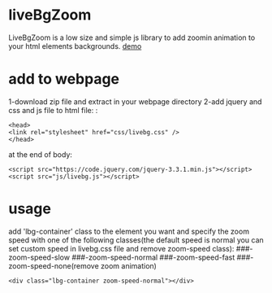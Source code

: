 # liveBgZoom
LiveBgZoom is a low size and simple js library to add zoomin animation to your html elements backgrounds.
[demo](https://livebgzoomdemo.netlify.com/)

# add to webpage

1-download zip file and extract in your webpage directory
2-add jquery and css and js file to html file:
:
  
```
<head>
<link rel="stylesheet" href="css/livebg.css" />
</head>
```
at the end of body:
  
```
<script src="https://code.jquery.com/jquery-3.3.1.min.js"></script>
<script src="js/livebg.js"></script>
```
# usage
add 'lbg-container' class to the element you want and specify the zoom speed with one of the following classes(the default speed is normal you can set custom speed in livebg.css file and remove zoom-speed class):
###-zoom-speed-slow
###-zoom-speed-normal
###-zoom-speed-fast
###-zoom-speed-none(remove zoom animation)
```
<div class="lbg-container zoom-speed-normal"></div>
```




